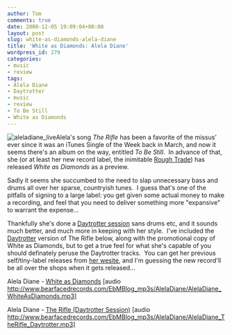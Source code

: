 ```yaml
---
author: Tom
comments: true
date: 2008-12-05 19:09:04+00:00
layout: post
slug: white-as-diamonds-alela-diane
title: 'White as Diamonds: Alela Diane'
wordpress_id: 279
categories:
- music
- review
tags:
- Alela Diane
- Daytrotter
- music
- review
- To Be Still
- White as Diamonds
---
```


![aleladiane_live](http://eatenbymonsters.files.wordpress.com/2008/12/aleladiane_live.jpg?w=213)Alela's song _The Rifle_ has been a favorite of the missus' ever since it was an iTunes Single of the Week back in March, and now it seems there's an album on the way, entitled _To Be Still_.  In advance of that, she (or at least her new record label, the inimitable [Rough Trade](http://www.roughtrade.com/site/shop_detail.lasso?search_type=sku&sku=280996)) has released _White as Diamonds_ as a preview.

Sadly it seems she succumbed to the need to slap unnecessary bass and drums all over her sparse, countryish tunes.  I guess that's one of the pitfalls of signing to a large label: you get given some actual money to make a recording, and feel that you need to deliver something more "expansive" to warrant the expense...

Thankfully she's done a [Daytrotter session](http://www.daytrotter.com/article/739/free-songs-alela-diane) sans drums etc, and it sounds much better, and much more in keeping with her style.  I've included the [Daytrotter](http://eatenbymonsters.wordpress.com/2008/11/04/daytrotter-a-profile/) version of The Rifle below, along with the promotional copy of White as Diamonds, but to get a true feel for what she's capable of you should definately peruse the Daytrotter tracks.  You can get her previous self/tiny-label releases from [her wesite](http://www.aleladiane.com/cdmp3.html), and I'm guessing the new record'll be all over the shops when it gets released...

Alela Diane - [White as Diamonds](http://www.bearfacedrecords.com/EbMBlog_mp3s/AlelaDiane/AlelaDiane_WhiteAsDiamonds.mp3) [audio http://www.bearfacedrecords.com/EbMBlog_mp3s/AlelaDiane/AlelaDiane_WhiteAsDiamonds.mp3]

Alela Diane - [The Rifle (Daytrotter Session)](http://www.bearfacedrecords.com/EbMBlog_mp3s/AlelaDiane/AlelaDiane_TheRifle_Daytrotter.mp3) [audio http://www.bearfacedrecords.com/EbMBlog_mp3s/AlelaDiane/AlelaDiane_TheRifle_Daytrotter.mp3]
